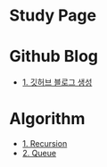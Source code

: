 # Study Page

# Github Blog
- [1. 깃허브 블로그 생성](https://github.com/nbalance97/TIL/blob/main/Github%20Blog/1.%20%EA%B9%83%ED%97%88%EB%B8%8C%20%EB%B8%94%EB%A1%9C%EA%B7%B8%20%EC%83%9D%EC%84%B1.md)

# Algorithm
- [1. Recursion](https://github.com/nbalance97/TIL/blob/main/Algorithm/Recursion.md)
- [2. Queue](https://github.com/nbalance97/TIL/blob/main/Algorithm/Queue.md)
